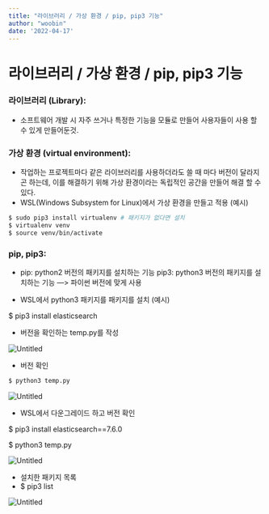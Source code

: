 ```yaml
---
title: "라이브러리 / 가상 환경 / pip, pip3 기능"
author: "woobin"
date: '2022-04-17'
---
```


# 라이브러리 / 가상 환경 / pip, pip3 기능

### 라이브러리 (Library):

- 소프트웨어 개발 시 자주 쓰거나 특정한 기능을 모듈로 만들어 사용자들이 사용 할 수 있게 만들어둔것.

### 가상 환경 (virtual environment):

- 작업하는 프로젝트마다 같은 라이브러리를 사용하더라도 쓸 때 마다 버전이 달라지곤 하는데, 이를 해결하기 위해 가상 환경이라는 독립적인 공간을 만들어 해결 할 수 있다.
- WSL(Windows Subsystem for Linux)에서 가상 환경을 만들고 적용 (예시)

```bash
$ sudo pip3 install virtualenv # 패키지가 없다면 설치
$ virtualenv venv
$ source venv/bin/activate
```

### pip, pip3:

- pip: python2 버전의 패키지를 설치하는 기능
pip3: python3 버전의 패키지를 설치하는 기능
—> 파이썬 버전에 맞게 사용

- WSL에서 python3 패키지를 패키지를 설치 (예시)

$ pip3 install elasticsearch

- 버전을 확인하는 temp.py를 작성

![Untitled](/Images/0417_Library_venv_pip3/Untitled.png)

- 버전 확인

```bash
$ python3 temp.py
```

![Untitled](/Images/0417_Library_venv_pip3/Untitled%201.png)

- WSL에서 다운그레이드 하고 버전 확인

$ pip3 install elasticsearch==7.6.0

$ python3 temp.py

![Untitled](/Images/0417_Library_venv_pip3/Untitled%202.png)

- 설치한 패키지 목록
- $ pip3 list

![Untitled](/Images/0417_Library_venv_pip3/Untitled%203.png)